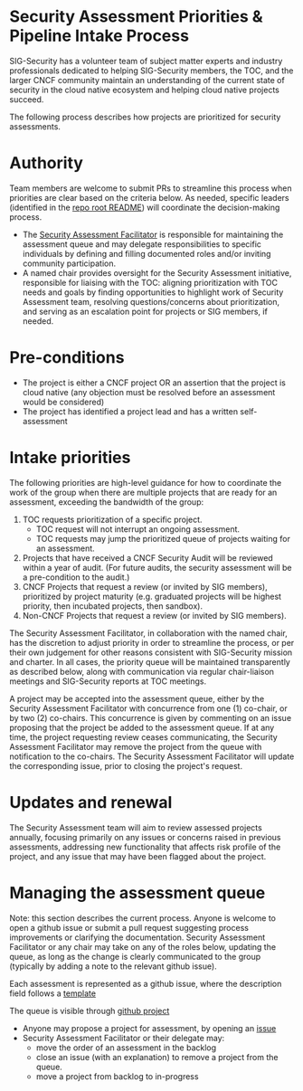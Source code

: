 # Security Assessment Priorities & Pipeline Intake Process

SIG-Security has a volunteer team of subject matter experts and industry
professionals dedicated to helping SIG-Security members, the TOC, and the larger
CNCF community maintain an understanding of the current state of security in the
cloud native ecosystem and helping cloud native projects succeed.

The following process describes how projects are prioritized for security
assessments.

# Authority

Team members are welcome to submit PRs to streamline this process when
priorities are clear based on the criteria below. As needed, specific leaders
(identified in the [repo root README](/README.md#security-assessments)) will
coordinate the decision-making process.

* The [Security Assessment
  Facilitator](/governance/roles.md#security-assessment-facilitator) is
  responsible for maintaining the assessment queue and may delegate
  responsibilities to specific individuals by defining and filling documented
  roles and/or inviting community participation.
* A named chair provides oversight for the Security Assessment initiative,
  responsible for liaising with the TOC: aligning prioritization with TOC needs
  and goals by finding opportunities to highlight work of Security Assessment
  team, resolving questions/concerns about prioritization, and serving as an
  escalation point for projects or SIG members, if needed.

# Pre-conditions

* The project is either a CNCF project OR an assertion that the project is cloud
  native (any objection must be resolved before an assessment would be
  considered)
* The project has identified a project lead and has a written self-assessment

# Intake priorities

The following priorities are high-level guidance for how to coordinate the
work of the group when there are multiple projects that are ready for an
assessment, exceeding the bandwidth of the group:

1. TOC requests prioritization of a specific project.
    * TOC request will not interrupt an ongoing assessment.
    * TOC requests may jump the prioritized queue of projects waiting for an assessment.
2. Projects that have received a CNCF Security Audit will be reviewed within a
   year of audit. (For future audits, the security assessment will be a
   pre-condition to the audit.)
3. CNCF Projects that request a review (or invited by SIG members), prioritized
   by project maturity (e.g. graduated projects will be highest priority, then
   incubated projects, then sandbox).
4. Non-CNCF Projects that request a review (or invited by SIG members).

The Security Assessment Facilitator, in collaboration with the named chair, has
the discretion to adjust priority in order to streamline the process, or per
their own judgement for other reasons consistent with SIG-Security mission and
charter.  In all cases, the priority queue will be maintained transparently as
described below, along with communication via regular chair-liaison meetings and
SIG-Security reports at TOC meetings.

A project may be accepted into the assessment queue, either by the Security Assessment 
Facilitator with concurrence from one (1) co-chair, or by two (2) co-chairs.  This concurrence 
is given by commenting on an issue proposing that the project be added to the assessment
queue.  If at any time, the project requesting review ceases communicating, the
Security Assessment Facilitator may remove the project from the queue with
notification to the co-chairs.  The Security Assessment Facilitator will update
the corresponding issue, prior to closing the project's request.  

# Updates and renewal

The Security Assessment team will aim to review assessed projects annually,
focusing primarily on any issues or concerns raised in previous assessments,
addressing new functionality that affects risk profile of the project,
and any issue that may have been flagged about the project.

# Managing the assessment queue

Note: this section describes the current process. Anyone is welcome to open a
github issue or submit a pull request suggesting process improvements
or clarifying the documentation. Security Assessment Facilitator or any chair
may take on any of the roles below, updating the queue, as long as the change
is clearly communicated to the group (typically by adding a note to the
relevant github issue).

Each assessment is represented as a github issue, where the description field
follows a [template](/.github/ISSUE_TEMPLATE/joint-review.md)

The queue is visible through [github project](https://github.com/cncf/sig-security/projects/2)

* Anyone may propose a project for assessment, by opening an [issue](https://github.com/cncf/sig-security/issues/new?assignees=&labels=assessment&template=security-assessment.md&title=%5BAssessment%5D+Project+Name)
* Security Assessment Facilitator or their delegate may:
  * move the order of an assessment in the backlog
  * close an issue (with an explanation) to remove a project from the queue.
  * move a project from backlog to in-progress
